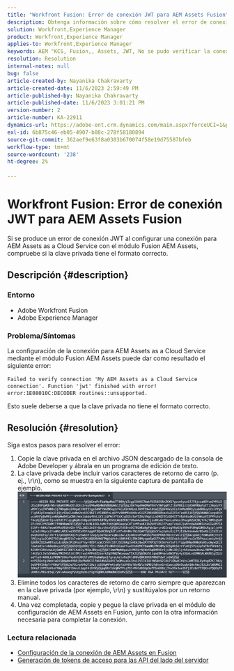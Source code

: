 ```yaml
---
title: "Workfront Fusion: Error de conexión JWT para AEM Assets Fusion"
description: Obtenga información sobre cómo resolver el error de conexión JWT al configurar una conexión con AEM Assets Fusion. Formatee correctamente la clave privada.
solution: Workfront,Experience Manager
product: Workfront,Experience Manager
applies-to: Workfront,Experience Manager
keywords: AEM "KCS, Fusion,, Assets, JWT, No se pudo verificar la conexión"
resolution: Resolution
internal-notes: null
bug: false
article-created-by: Nayanika Chakravarty
article-created-date: 11/6/2023 2:59:49 PM
article-published-by: Nayanika Chakravarty
article-published-date: 11/6/2023 3:01:21 PM
version-number: 2
article-number: KA-22911
dynamics-url: https://adobe-ent.crm.dynamics.com/main.aspx?forceUCI=1&pagetype=entityrecord&etn=knowledgearticle&id=b9511e1f-b57c-ee11-8179-6045bd006295
exl-id: 6b875c46-eb05-4907-b88c-278f58180894
source-git-commit: 362aef9e63f8a0303b670074f58e19d75587bfeb
workflow-type: tm+mt
source-wordcount: '238'
ht-degree: 2%

---
```


# Workfront Fusion: Error de conexión JWT para AEM Assets Fusion


Si se produce un error de conexión JWT al configurar una conexión para AEM Assets as a Cloud Service con el módulo Fusion AEM Assets, compruebe si la clave privada tiene el formato correcto.

## Descripción {#description}


### Entorno

- Adobe Workfront Fusion
- Adobe Experience Manager


### Problema/Síntomas

La configuración de la conexión para AEM Assets as a Cloud Service mediante el módulo Fusion AEM Assets puede dar como resultado el siguiente error:


```
Failed to verify connection 'My AEM Assets as a Cloud Service connection'. Function 'jwt' finished with error! error:1E08010C:DECODER routines::unsupported.
```


Esto suele deberse a que la clave privada no tiene el formato correcto.


## Resolución {#resolution}


Siga estos pasos para resolver el error:

1. Copie la clave privada en el archivo JSON descargado de la consola de Adobe Developer y ábrala en un programa de edición de texto.
2. La clave privada debe incluir varios caracteres de retorno de carro (p. ej., \r\n), como se muestra en la siguiente captura de pantalla de ejemplo.     ![](assets/3dbe4410-3d5e-ee11-be6f-6045bd006d92.png)
3. Elimine todos los caracteres de retorno de carro siempre que aparezcan en la clave privada (por ejemplo, \r\n) y sustitúyalos por un retorno manual.
4. Una vez completada, copie y pegue la clave privada en el módulo de configuración de AEM Assets en Fusion, junto con la otra información necesaria para completar la conexión.


### Lectura relacionada

- [Configuración de la conexión de AEM Assets en Fusion](https://experienceleague.adobe.com/docs/workfront/using/adobe-workfront-fusion/fusion-apps-and-modules/aem-assets-modules.html?lang=en)
- [Generación de tokens de acceso para las API del lado del servidor](https://experienceleague.adobe.com/docs/experience-manager-cloud-service/content/implementing/developing/generating-access-tokens-for-server-side-apis.html?lang=en#the-server-to-server-flow)
